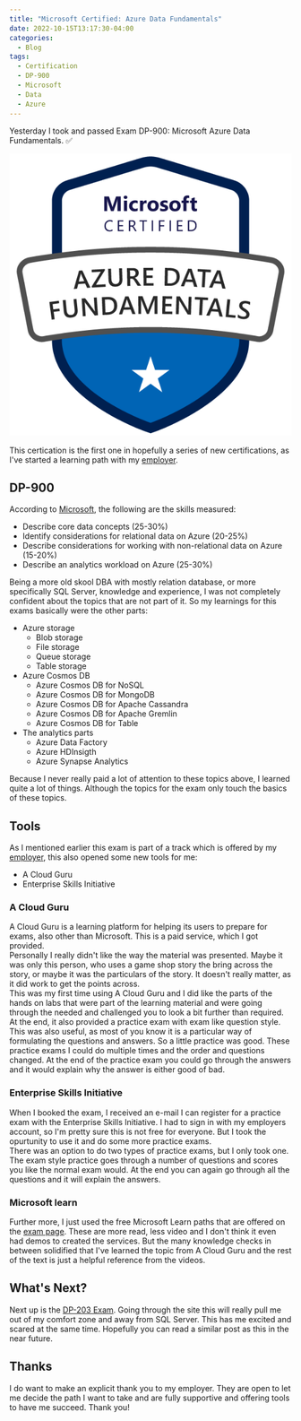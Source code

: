 ```yaml
---
title: "Microsoft Certified: Azure Data Fundamentals"
date: 2022-10-15T13:17:30-04:00
categories:
  - Blog
tags:
  - Certification
  - DP-900
  - Microsoft
  - Data
  - Azure
---
```


Yesterday I took and passed Exam DP-900: Microsoft Azure Data Fundamentals. ✅

![dp900 badge](/assets/images/microsoft-certified-azure-data-fundamentals.png)

This certication is the first one in hopefully a series of new certifications, as I've started a learning path with my [employer][1].

## DP-900

According to [Microsoft][2], the following are the skills measured:

- Describe core data concepts (25-30%)
- Identify considerations for relational data on Azure (20-25%)
- Describe considerations for working with non-relational data on Azure (15-20%)
- Describe an analytics workload on Azure (25-30%)

Being a more old skool DBA with mostly relation database, or more specifically SQL Server, knowledge and experience, I was not completely confident about the topics that are not part of it. So my learnings for this exams basically were the other parts:

- Azure storage
  - Blob storage
  - File storage
  - Queue storage
  - Table storage
- Azure Cosmos DB
  - Azure Cosmos DB for NoSQL
  - Azure Cosmos DB for MongoDB
  - Azure Cosmos DB for Apache Cassandra
  - Azure Cosmos DB for Apache Gremlin
  - Azure Cosmos DB for Table
- The analytics parts
  - Azure Data Factory
  - Azure HDInsigth
  - Azure Synapse Analytics

Because I never really paid a lot of attention to these topics above, I learned quite a lot of things. Although the topics for the exam only touch the basics of these topics.

## Tools

As I mentioned earlier this exam is part of a track which is offered by my [employer][1], this also opened some new tools for me:

- A Cloud Guru
- Enterprise Skills Initiative

### A Cloud Guru

A Cloud Guru is a learning platform for helping its users to prepare for exams, also other than Microsoft. This is a paid service, which I got provided.\
Personally I really didn't like the way the material was presented. Maybe it was only this person, who uses a game shop story the bring across the story, or maybe it was the particulars of the story. It doesn't really matter, as it did work to get the points across.\
This was my first time using A Cloud Guru and I did like the parts of the hands on labs that were part of the learning material and were going through the needed and challenged you to look a bit further than required. At the end, it also provided a practice exam with exam like question style. This was also useful, as most of you know it is a particular way of formulating the questions and answers. So a little practice was good. These practice exams I could do multiple times and the order and questions changed. At the end of the practice exam you could go through the answers and it would explain why the answer is either good of bad.

### Enterprise Skills Initiative

When I booked the exam, I received an e-mail I can register for a practice exam with the Enterprise Skills Initiative. I had to sign in with my employers account, so I'm pretty sure this is not free for everyone. But I took the opurtunity to use it and do some more practice exams.\
There was an option to do two types of practice exams, but I only took one. The exam style practice goes through a number of questions and scores you like the normal exam would. At the end you can again go through all the questions and it will explain the answers.

### Microsoft learn

Further more, I just used the free Microsoft Learn paths that are offered on the [exam page][3]. These are more read, less video and I don't think it even had demos to created the services. But the many knowledge checks in between solidified that I've learned the topic from A Cloud Guru and the rest of the text is just a helpful reference from the videos.

## What's Next?

Next up is the [DP-203 Exam][3]. Going through the site this will really pull me out of my comfort zone and away from SQL Server. This has me excited and scared at the same time. Hopefully you can read a similar post as this in the near future.

## Thanks

I do want to make an explicit thank you to my employer. They are open to let me decide the path I want to take and are fully supportive and offering tools to have me succeed. Thank you!

[1]: https://www.sogeti.com
[2]: https://learn.microsoft.com/en-us/certifications/exams/dp-900
[3]: https://learn.microsoft.com/en-us/certifications/exams/dp-203
